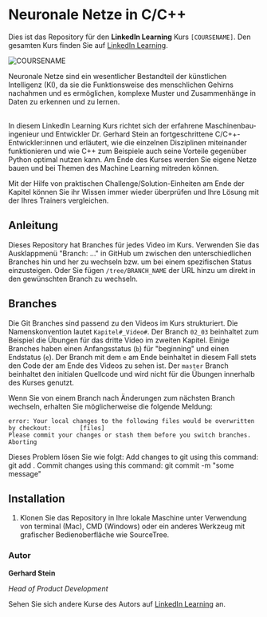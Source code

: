 # Neuronale Netze in C/C++

Dies ist das Repository für den **LinkedIn Learning** Kurs `[COURSENAME]`. Den gesamten Kurs finden Sie auf [LinkedIn Learning][lil-course-url].

![COURSENAME][lil-thumbnail-url] 

Neuronale Netze sind ein wesentlicher Bestandteil der künstlichen Intelligenz (KI), da sie die Funktionsweise des menschlichen Gehirns nachahmen und es ermöglichen, komplexe Muster und Zusammenhänge in Daten zu erkennen und zu lernen.<br><br>

In diesem LinkedIn Learning Kurs richtet sich der erfahrene Maschinenbau-ingenieur und Entwickler Dr. Gerhard Stein an fortgeschrittene C/C++-Entwickler:innen und erläutert, wie die einzelnen Disziplinen miteinander funktionieren und wie C++ zum Beispiele auch seine Vorteile gegenüber Python optimal nutzen kann. Am Ende des Kurses werden Sie eigene Netze bauen und bei Themen des Machine Learning mitreden können.

Mit der Hilfe von praktischen Challenge/Solution-Einheiten am Ende der Kapitel können Sie ihr Wissen immer wieder überprüfen und Ihre Lösung mit der Ihres Trainers vergleichen.


## Anleitung

Dieses Repository hat Branches für jedes Video im Kurs. Verwenden Sie das Ausklappmenü "Branch: ..." in GitHub um zwischen den unterschiedlichen Branches hin und her zu wechseln bzw. um bei einem spezifischen Status einzusteigen. Oder Sie fügen `/tree/BRANCH_NAME` der URL hinzu um direkt in den gewünschten Branch zu wechseln.

## Branches

Die Git Branches sind passend zu den Videos im Kurs strukturiert. Die Namenskonvention lautet `Kapitel#_Video#`. Der Branch `02_03` beinhaltet zum Beispiel die Übungen für das dritte Video im zweiten Kapitel. 
Einige Branches haben einen Anfangsstatus (`b`) für "beginning" und einen Endstatus (`e`). Der Branch mit dem `e` am Ende beinhaltet in diesem Fall stets den Code der am Ende des Videos zu sehen ist. Der `master` Branch beinhaltet den initialen Quellcode und wird nicht für die Übungen innerhalb des Kurses genutzt.

Wenn Sie von einem Branch nach Änderungen zum nächsten Branch wechseln, erhalten Sie möglicherweise die folgende Meldung:

```
error: Your local changes to the following files would be overwritten by checkout:        [files]
Please commit your changes or stash them before you switch branches.
Aborting
```

Dieses Problem lösen Sie wie folgt:
    Add changes to git using this command: git add .
    Commit changes using this command: git commit -m "some message"

## Installation

1. Klonen Sie das Repository in Ihre lokale Maschine unter Verwendung von terminal (Mac), CMD (Windows) oder ein anderes Werkzeug mit grafischer Bedienoberfläche wie SourceTree.

### Autor

**Gerhard Stein**

_Head of Product Development_

Sehen Sie sich andere Kurse des Autors auf [LinkedIn Learning](https://www.linkedin.com/learning/instructors/dr-gerhard-stein) an.

[0]: # (Replace these placeholder URLs with actual course URLs)
[lil-course-url]: https://www.linkedin.com/learning/neuronale-netze-in-c-c-plus-plus
[lil-thumbnail-url]: https://media.licdn.com/dms/image/v2/D4E0DAQGmvP-OSH1MyA/learning-public-crop_675_1200/learning-public-crop_675_1200/0/1731415559840?e=2147483647&v=beta&t=YrFdDUCIkeAlFOGFMwFb_8EE3B47O9MbCqTEKxqsy-I
